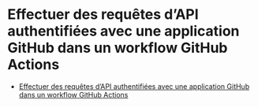 # Effectuer des requêtes d’API authentifiées avec une application GitHub dans un workflow GitHub Actions


- [Effectuer des requêtes d’API authentifiées avec une application GitHub dans un workflow GitHub Actions](https://docs.github.com/fr/apps/creating-github-apps/authenticating-with-a-github-app/making-authenticated-api-requests-with-a-github-app-in-a-github-actions-workflow)